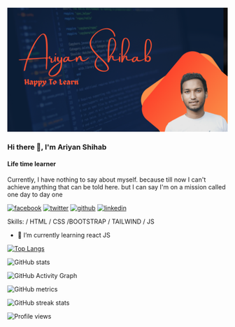 
![Life time learner](https://github.com/AriyanShihab/AriyanShihab/blob/main/AriyanShihab.png?raw=true)

### Hi there 👋, I'm Ariyan Shihab

#### Life time learner

Currently, I have nothing to say about myself. because till now I can't achieve anything that can be told here. but I can say I'm on a mission called one day to day one

[<img src='https://camo.githubusercontent.com/2d1ffa69dd491ebeca01b2098cf8233dd09950ff5895abccd5b455ca442abc59/68747470733a2f2f696d672e736869656c64732e696f2f62616467652f46616365626f6f6b2d3138373746323f7374796c653d666f722d7468652d6261646765266c6f676f3d66616365626f6f6b266c6f676f436f6c6f723d7768697465' alt='facebook' height='40'>](https://www.facebook.com/profile.php?id=100023918611229) [<img src='https://camo.githubusercontent.com/5d03c86f6a75f7cbe80d135d9162fbf6dc46a31253cf30a8e9bb8279b4d574d3/68747470733a2f2f696d672e736869656c64732e696f2f62616467652f547769747465722d3144413146323f7374796c653d666f722d7468652d6261646765266c6f676f3d74776974746572266c6f676f436f6c6f723d7768697465' alt='twitter' height='40'>](https://twitter.com/AriyanShihab9) [<img src='https://camo.githubusercontent.com/bd2bd127c104ba5c98bb12c70801b075aee1f040009089510f69554300e7ff41/68747470733a2f2f696d672e736869656c64732e696f2f62616467652f4769742d4630353033323f7374796c653d666f722d7468652d6261646765266c6f676f3d676974266c6f676f436f6c6f723d7768697465' alt='github' height='40'>](https://github.com/AriyanShihab) [<img src='https://camo.githubusercontent.com/a80d00f23720d0bc9f55481cfcd77ab79e141606829cf16ec43f8cacc7741e46/68747470733a2f2f696d672e736869656c64732e696f2f62616467652f4c696e6b6564496e2d3030373742353f7374796c653d666f722d7468652d6261646765266c6f676f3d6c696e6b6564696e266c6f676f436f6c6f723d7768697465' alt='linkedin' height='40'>](https://www.linkedin.com/in/ariyanshihab/)

Skills: / HTML / CSS /BOOTSTRAP / TAILWIND / JS

- 🌱 I’m currently learning react JS

[![Top Langs](https://github-readme-stats.vercel.app/api/top-langs/?username=AriyanShihab)](https://github.com/anuraghazra/github-readme-stats)

![GitHub stats](https://github-readme-stats.vercel.app/api?username=AriyanShihab&theme=bear&show_icons=true)

![GitHub Activity Graph](https://activity-graph.herokuapp.com/graph?username=AriyanShihab&theme=bear&show_icons=true)

![GitHub metrics](https://metrics.lecoq.io/AriyanShihab)

![GitHub streak stats](https://github-readme-streak-stats.herokuapp.com/?user=AriyanShihab)

![Profile views](https://gpvc.arturio.dev/AriyanShihab)
